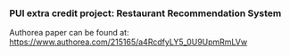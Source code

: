 ### PUI extra credit project: Restaurant Recommendation System
Authorea paper can be found at:
https://www.authorea.com/215165/a4RcdfyLY5_0U9UpmRmLVw
